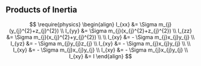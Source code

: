## Products of Inertia

$$
\require{physics}
\begin{align}
I_{xx} &= \Sigma m_{j}(y_{j}^{2}+z_{j}^{2}) \\ 
I_{yy} &= \Sigma m_{j}(x_{j}^{2}+z_{j}^{2}) \\
I_{zz} &= \Sigma m_{j}(x_{j}^{2}+y_{j}^{2}) \\ \\
I_{xy} &= - \Sigma m_{j}x_{j}y_{j}  \\
I_{yz} &= - \Sigma m_{j}y_{j}z_{j}  \\
I_{xy} &= - \Sigma m_{j}x_{j}y_{j}  \\ \\
I_{xy} &= - \Sigma m_{j}x_{j}y_{j}  \\
I_{xy} &= - \Sigma m_{j}x_{j}y_{j}  \\
I_{xy} &= I
\end{align}
$$